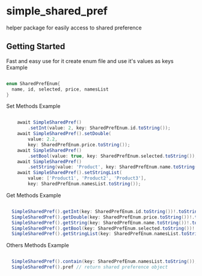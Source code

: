 # simple_shared_pref

helper package for easily access to shared preference

## Getting Started

Fast and easy use for it create enum file and use it's values as keys
Example
```groovy

enum SharedPrefEnum{
  name, id, selected, price, namesList
}

```

Set Methods
Example
```groovy

    await SimpleSharedPref()
        .setInt(value: 2, key: SharedPrefEnum.id.toString());
    await SimpleSharedPref().setDouble(
        value: 2.2,
        key: SharedPrefEnum.price.toString());
    await SimpleSharedPref()
        .setBool(value: true, key: SharedPrefEnum.selected.toString());
    await SimpleSharedPref()
        .setString(value: 'Product', key: SharedPrefEnum.name.toString());
    await SimpleSharedPref().setStringList(
        value: ['Product1', 'Product2', 'Product3'],
        key: SharedPrefEnum.namesList.toString());

```

Get Methods
Example
```groovy

  SimpleSharedPref().getInt(key: SharedPrefEnum.id.toString())!.toString();
  SimpleSharedPref().getDouble(key: SharedPrefEnum.price.toString())!.toString();
  SimpleSharedPref().getString(key: SharedPrefEnum.name.toString())!.toString();
  SimpleSharedPref().getBool(key: SharedPrefEnum.selected.toString())!.toString();
  SimpleSharedPref().getStringList(key: SharedPrefEnum.namesList.toString())!.toString();

```

Others Methods
Example
```groovy

  SimpleSharedPref().contain(key: SharedPrefEnum.namesList.toString());
  SimpleSharedPref().pref // return shared preference object 

```
